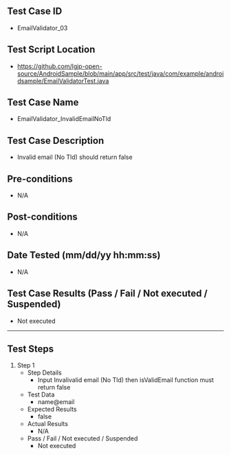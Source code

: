 ## Test Case ID
* EmailValidator_03
## Test Script Location
* https://github.com/lgjp-open-source/AndroidSample/blob/main/app/src/test/java/com/example/androidsample/EmailValidatorTest.java
## Test Case Name
* EmailValidator_InvalidEmailNoTld
## Test Case Description
* Invalid email (No Tld) should return false
## Pre-conditions
* N/A
## Post-conditions
* N/A
## Date Tested (mm/dd/yy hh:mm:ss)
* N/A
## Test Case Results (Pass / Fail / Not executed / Suspended)
* Not executed
---
## Test Steps
1. Step 1
	* Step Details
		* Input Invalivalid email (No Tld) then isValidEmail function must return false
	* Test Data
		* name@email
	* Expected Results
		* false
	* Actual Results
		* N/A
	* Pass / Fail / Not executed / Suspended
		* Not executed

